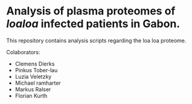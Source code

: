 # Analysis of plasma proteomes of *loaloa* infected patients in Gabon.

This repository contains analysis scripts regarding the loa loa proteome.

Colaborators:
- Clemens Dierks
- Pinkus Tober-lau
- Luzia Veletzky
- Michael ramharter
- Markus Ralser
- Florian Kurth
